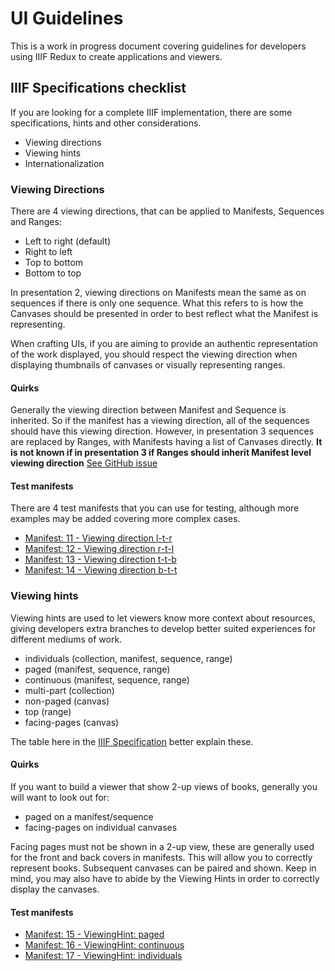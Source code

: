 # UI Guidelines

This is a work in progress document covering guidelines for developers
using IIIF Redux to create applications and viewers.

## IIIF Specifications checklist

If you are looking for a complete IIIF implementation, there are some
specifications, hints and other considerations.

* Viewing directions
* Viewing hints
* Internationalization

### Viewing Directions

There are 4 viewing directions, that can be applied to Manifests, Sequences and Ranges:

* Left to right (default)
* Right to left
* Top to bottom
* Bottom to top

In presentation 2, viewing directions on Manifests mean the same as on sequences if there
is only one sequence. What this refers to is how the Canvases should be presented in order
to best reflect what the Manifest is representing.

When crafting UIs, if you are aiming to provide an authentic representation of the work
displayed, you should respect the viewing direction when displaying thumbnails of canvases
or visually representing ranges.

#### Quirks

Generally the viewing direction between Manifest and Sequence is inherited. So if the manifest
has a viewing direction, all of the sequences should have this viewing direction. However, in presentation 3
sequences are replaced by Ranges, with Manifests having a list of Canvases directly. **It is not known if in presentation 3
if Ranges should inherit Manifest level viewing direction** [See GitHub issue](https://github.com/IIIF/api/issues/1612)

#### Test manifests

There are 4 test manifests that you can use for testing, although more examples may be added covering more complex cases.

* [Manifest: 11 - Viewing direction l-t-r](http://iiif.io/api/presentation/2.1/example/fixtures/11/manifest.json)
* [Manifest: 12 - Viewing direction r-t-l](http://iiif.io/api/presentation/2.1/example/fixtures/12/manifest.json)
* [Manifest: 13 - Viewing direction t-t-b](http://iiif.io/api/presentation/2.1/example/fixtures/13/manifest.json)
* [Manifest: 14 - Viewing direction b-t-t](http://iiif.io/api/presentation/2.1/example/fixtures/14/manifest.json)

### Viewing hints

Viewing hints are used to let viewers know more context about resources, giving developers extra
branches to develop better suited experiences for different mediums of work.

* individuals (collection, manifest, sequence, range)
* paged (manifest, sequence, range)
* continuous (manifest, sequence, range)
* multi-part (collection)
* non-paged (canvas)
* top (range)
* facing-pages (canvas)

The table here in the [IIIF Specification](http://iiif.io/api/presentation/2.1/#viewinghint) better explain these.

#### Quirks

If you want to build a viewer that show 2-up views of books, generally you will want to look out for:

* paged on a manifest/sequence
* facing-pages on individual canvases

Facing pages must not be shown in a 2-up view, these are generally used for the front and back covers in manifests.
This will allow you to correctly represent books. Subsequent canvases can be paired and shown. Keep in mind, you may
also have to abide by the Viewing Hints in order to correctly display the canvases.

#### Test manifests

* [Manifest: 15 - ViewingHint: paged](http://iiif.io/api/presentation/2.1/example/fixtures/15/manifest.json)
* [Manifest: 16 - ViewingHint: continuous](http://iiif.io/api/presentation/2.1/example/fixtures/16/manifest.json)
* [Manifest: 17 - ViewingHint: individuals](http://iiif.io/api/presentation/2.1/example/fixtures/17/manifest.json)
